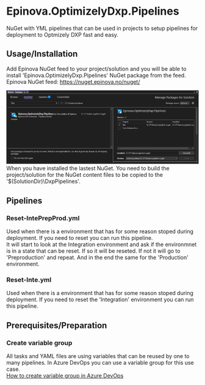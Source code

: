 # Epinova.OptimizelyDxp.Pipelines
NuGet with YML pipelines that can be used in projects to setup pipelines for deployment to Optmizely DXP fast and easy. 

## Usage/Installation
Add Epinova NuGet feed to your project/solution and you will be able to install 'Epinova.OptimizelyDxp.Pipelines' NuGet package from the feed.  
Epinova NuGet feed: https://nuget.epinova.no/nuget/  
  
![Install NuGet](InstallNuGet.png)
When you have installed the lastest NuGet. You need to build the project/solution for the NuGet content files to be copied to the '$(SolutionDir)\DxpPipelines'.  

## Pipelines
### Reset-IntePrepProd.yml
Used when there is a environment that has for some reason stoped during deployment. If you need to reset you can run this pipeline.  
It will start to look at the Integration environment and ask if the environmnet is in a state that can be reset. If so it will be reseted. If not it will go to 'Preproduction' and repeat. And in the end the same for the 'Production' environment. 

### Reset-Inte.yml
Used when there is a environment that has for some reason stoped during deployment. If you need to reset the 'Integration' environment you can run this pipeline.  

## Prerequisites/Preparation
### Create variable group
All tasks and YAML files are using variables that can be reused by one to many pipelines. In Azure DevOps you can use a variable group for this use case.  
[How to create variable group in Azure DevOps](../documentation/CreateVariableGroup.md)  
